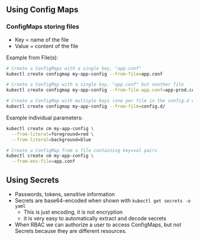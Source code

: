 ## Using Config Maps

### ConfigMaps storing files

- Key = name of the file
- Value = content of the file

Example from File(s):
```bash
# Create a ConfigMaps with a single key, "app.conf"
kubectl create configmap my-app-config --from-file=app.conf

# Create a ConfigMap with a single key, "app.conf" but another file
kubectl create configmap my-app-config --from-file-app.conf=app-prod.conf

# Create a ConfigMap with multiple keys (one per file in the config.d directory)
kubectl create configmap my-app-config --from-file=config.d/
```

Example individual parameters:
```bash
kubectl create cm my-app-config \
  --from-literal=foreground=red \
  --from-literal=background=blue

# Create a ConfigMap from a file containing key=val pairs
kubectl create cm my-app-config \
  --from-env-file=app.conf
```

## Using Secrets

- Passwords, tokens, sensitive information
- Secrets are base64-encoded when shown with `kubectl get secrets -o yaml`
  - This is just encoding, it is not encryption
  - it is very easy to automatically extract and decode secrets
- When RBAC we can authorize a user to access ConfigMaps, but not Secrets because they are different resources.